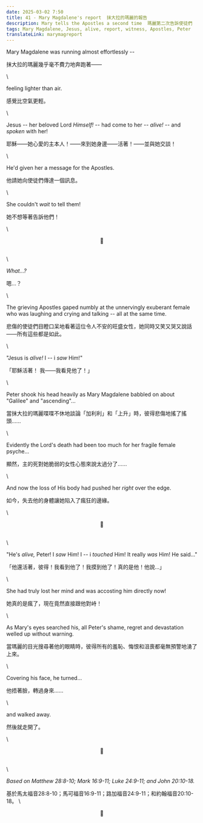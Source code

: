 ```yaml
---
date: 2025-03-02 7:50
title: 41 - Mary Magdalene's report  抹大拉的瑪麗的報告
description: Mary tells the Apostles a second time  瑪麗第二次告訴使徒們
tags: Mary Magdalene, Jesus, alive, report, witness, Apostles, Peter
translateLink: marymagreport
---
```


Mary Magdalene was running almost effortlessly --

抹大拉的瑪麗幾乎毫不費力地奔跑著——

\

feeling lighter than air. 

感覺比空氣更輕。

\

Jesus -- her beloved Lord *Himself!* -- had come to her -- *alive!* -- and *spoken* with her!

耶穌——她心愛的主本人！——來到她身邊——活著！——並與她交談！

\

He'd given her a message for the Apostles.

他請她向使徒們傳達一個訊息。

\

She couldn't *wait* to tell them!

她不想等著告訴他們！

\

<center>💠</center>

\
\

*What...?*

嗯...？

\

The grieving Apostles gaped numbly at the unnervingly exuberant female who was laughing and crying and talking -- all at the same time.

悲傷的使徒們目瞪口呆地看著這位令人不安的旺盛女性，她同時又笑又哭又說話——所有這些都是如此。

\

"Jesus is *alive!* I -- i *saw* Him!"

「耶穌活著！ 我——我看見他了！」

\

Peter shook his head heavily as Mary Magdalene babbled on about "Galilee" and "ascending"...

當抹大拉的瑪麗喋喋不休地談論「加利利」和「上升」時，彼得悲傷地搖了搖頭......

\

Evidently the Lord's death had been too much for her fragile female psyche...

顯然，主的死對她脆弱的女性心態來說太過分了......

\

And now the loss of His body had pushed her *right* over the edge.

如今，失去他的身體讓她陷入了瘋狂的邊緣。

\

<center>💠</center>

\
\

"He's *alive,* Peter! I *saw* Him! I -- i *touched* Him! It really *was* Him! He said..."

「他還活著，彼得！我看到他了！我摸到他了！真的是他！他說…」

\

She had truly lost her mind and was accosting him directly now!

她真的是瘋了，現在竟然直接跟他對峙！

\

As Mary's eyes searched his, all Peter's shame, regret and devastation welled up without warning.

當瑪麗的目光搜尋著他的眼睛時，彼得所有的羞恥、悔恨和沮喪都毫無預警地湧了上來。

\

Covering his face, he turned... 

他捂著臉，轉過身來......

\

and walked away.

然後就走開了。

\

<center>💠</center>

\
\

*Based on Matthew 28:8-10; Mark 16:9-11; Luke 24:9-11; and John 20:10-18.*

基於馬太福音28:8-10；馬可福音16:9-11；路加福音24:9-11；和約翰福音20:10-18。 
\

<center>💠</center>